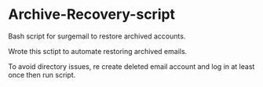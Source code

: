 # Archive-Recovery-script
Bash script for surgemail to restore archived accounts.

Wrote this sctipt to automate restoring archived emails.

To avoid directory issues, re create deleted email account and log in at least once then run script.
